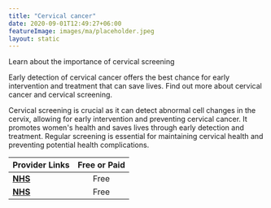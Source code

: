 ```yaml
---
title: "Cervical cancer"
date: 2020-09-01T12:49:27+06:00
featureImage: images/ma/placeholder.jpeg
layout: static
---
```


Learn about the importance of cervical screening

Early detection of cervical cancer offers the best chance for early intervention and treatment that can save lives. Find out more about cervical cancer and cervical screening. 

Cervical screening is crucial as it can detect abnormal cell changes in the cervix, allowing for early intervention and preventing cervical cancer. It promotes women's health and saves lives through early detection and treatment. Regular screening is essential for maintaining cervical health and preventing potential health complications.

| Provider Links      | Free or Paid  |  
| :-----------          | :--------------:      |  
| [**NHS**](https://www.nhs.uk/conditions/cervical-screening/how-to-book/) | Free | 
| [**NHS**](https://www.nhs.uk/conditions/cervical-screening/why-its-important/) | Free  | 
  

<br/><br/>






